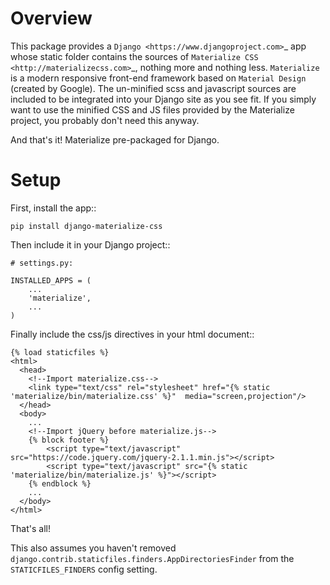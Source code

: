 Overview
========

This package provides a `Django <https://www.djangoproject.com>`_ app whose static folder contains
the sources of `Materialize CSS <http://materializecss.com>`_, nothing more and nothing
less. `Materialize` is a modern responsive front-end framework based on `Material Design` (created
by Google).
The un-minified scss and javascript sources are included to be
integrated into your Django site as you see fit. If you simply want to use the minified CSS and JS
files provided by the Materialize project, you probably don't need this anyway.

And that's it! Materialize pre-packaged for Django.

Setup
=====

First, install the app::

    pip install django-materialize-css

Then include it in your Django project::

    # settings.py:

    INSTALLED_APPS = (
        ...
        'materialize',
        ...
    )

Finally include the css/js directives in your html document::

    {% load staticfiles %}
    <html>
      <head>
        <!--Import materialize.css-->
        <link type="text/css" rel="stylesheet" href="{% static 'materialize/bin/materialize.css' %}"  media="screen,projection"/>
      </head>
      <body>
        ...
        <!--Import jQuery before materialize.js-->
        {% block footer %}
            <script type="text/javascript" src="https://code.jquery.com/jquery-2.1.1.min.js"></script>
            <script type="text/javascript" src="{% static 'materialize/bin/materialize.js' %}"></script>
        {% endblock %}
        ...
      </body>
    </html>

That's all!

This also assumes you haven't removed ``django.contrib.staticfiles.finders.AppDirectoriesFinder``
from the ``STATICFILES_FINDERS`` config setting.


